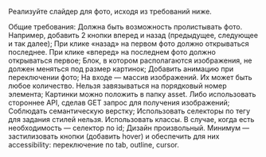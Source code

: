Реализуйте слайдер для фото, исходя из требований ниже.

Общие требования:
Должна быть возможность пролистывать фото. Например, добавить 2 кнопки вперед и назад (предыдущее, следующее и так далее);
При клике «назад» на первом фото должно открываться последнее. При клике «вперед» на последнем фото должно открываться первое;
Блок, в котором располагаются изображения, не должен меняться под размер картинок;
Добавить анимацию при переключении фото;
На входе — массив изображений. Их может быть любое количество. Нельзя завязываться на порядковый номер элемента;
Картинки можно положить в папку asset. Либо использовать стороннее API, сделав GET запрос для получения изображений;
Соблюдать семантическую верстку;
Использовать селекторы по тегу для задания стилей нельзя. Использовать классы. В случае, когда есть необходимость — селектор по id;
Дизайн произвольный. Минимум — застилизовать кнопки (добавить hover) и обеспечить для них accessibility: переключение по tab, outline, cursor.
